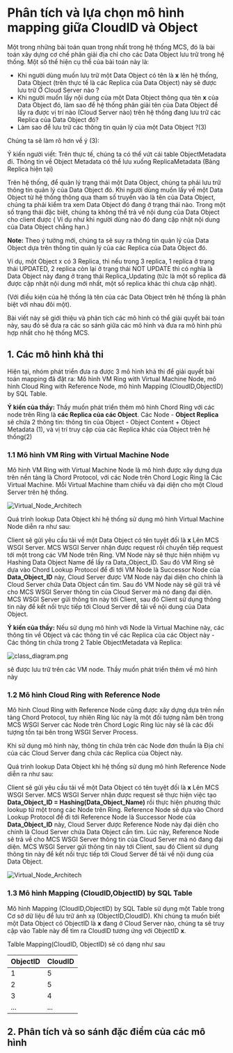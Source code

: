 # Phân tích và lựa chọn mô hình mapping giữa CloudID và Object

Một trong những bài toán quan trọng nhất trong hệ thống MCS, đó là bài toán xây dựng cơ chế phân giải địa chỉ cho các Data Object lưu trữ trong hệ thống. Một số thể hiện cụ thể của bài toán này là:

- Khi người dùng muốn lưu trữ một Data Object có tên là **x** lên hệ thống, Data Object (trên thực tế là các Replica của Data Object) này sẽ được lưu trữ Ở Cloud Server nào ?
- Khi người muốn lấy nội dung của một Data Object thông qua tên **x** của Data Object đó, làm sao để hệ thống phân giải tên của Data Object để lấy ra được vị trí nào (Cloud Server nào) trên hệ thống đang lưu trữ các Replica của Data Object đó?
- Làm sao để lưu trữ các thông tin quản lý của một Data Object ?(3)

Chúng ta sẽ làm rõ hơn về ý (3):

Ý kiến người viết: Trên thực tế, chúng ta có thể vứt cái table ObjectMetadata đi. Thông tin về Object Metadata có thể lưu xuống ReplicaMetadata (Bảng Replica hiện tại)

Trên hệ thống, để quản lý trạng thái một Data Object, chúng ta phải lưu trữ thông tin quản lý của Data Object đó. Khi người dùng muốn lấy về một Data Object từ hệ thống thông qua tham số truyền vào là tên của Data Object, chúng ta phải kiểm tra xem Data Object đó đang ở trạng thái nào. Trong một số trạng thái đặc biệt, chúng ta không thể trả về nội dung của Data Object cho client được ( Ví dụ như khi người dùng nào đó đang cập nhật nội dung của Data Object chẳng hạn.)

**Note:** Theo ý tưởng mới, chúng ta sẽ suy ra thông tin quản lý của Data Object dựa trên thông tin quản lý của các Replica của Data Object đó.

Ví dụ, một Object x có 3 Replica, thì nếu trong 3 replica, 1 replica ở trạng thái UPDATED, 2 replica còn lại ở trạng thái NOT UPDATE thì có nghĩa là Data Object này đang ở trạng thái Replica_Updating  (tức là một số replica đã được cập nhật nội dung mới nhất, một số replica khác thì chưa cập nhật).

(Với điều kiện của hệ thống là tên của các Data Object trên hệ thống là phân biệt với nhau đôi một).

Bài viết này sẽ giới thiệu và phân tích các mô hình có thể giải quyết bài toán này, sau đó sẽ đưa ra các so sánh giữa các mô hình và đưa ra mô hình phù hợp nhất cho hệ thống MCS.

## 1. Các mô hình khả thi

Hiện tại, nhóm phát triển đưa ra được 3 mô hình khả thi để giải quyết bài toán mapping đã đặt ra: Mô hình VM Ring with Virtual Machine Node, mô hình Cloud Ring with Reference Node, mô hình Mapping (CloudID,ObjectID) by SQL Table.

**Ý kiến của thầy:** Thầy muốn phát triển thêm mô hình Chord Ring với các node trên Ring là **các Replica của các Object**. Các Node - **Object Replica** sẽ chứa 2 thông tin: thông tin của Object - Object Content + Object Metadata (1), và vị trí truy cập của các Replica khác của Object trên hệ thống(2)

### 1.1 Mô hình VM Ring with Virtual Machine Node

Mô hình VM Ring with Virtual Machine Node là mô hình được xây dựng dựa trên nền tảng là Chord Protocol, với các Node trên Chord Logic Ring là Các Virtual Machine. Mỗi Virtual Machine tham chiếu và đại diện cho một Cloud Server trên hệ thống.

![Virtual_Node_Architech](./images/Virtual_Node_Architect.png)

Quá trình lookup Data Object khi hệ thống sử dụng mô hình Virtual Machine Node diễn ra như sau:

Client sẽ gửi yêu cầu tải về một Data Object có tên tuyệt đối  là **x** Lên MCS WSGI Server. MCS WSGI Server nhận được request rồi chuyển tiếp request tới một trong các VM Node trên Ring. VM Node này sẽ thực hiện nhiệm vụ Hashing Data Object Name để lấy ra Data\_Object\_ID. Sau đó VM Ring sẽ dựa vào Chord Lookup Protocol để đi tới VM Node là Successor Node của **Data\_Object\_ID** này, Cloud Server được VM Node này đại diện cho chính là Cloud Server chứa Data Object cần tìm. Sau đó VM Node này sẽ gửi trả về cho MCS WSGI Server thông tin của Cloud Server mà nó đang đại diện. MCS WSGI Server gửi thông tin này tới Client, sau đó Client sử dụng thông tin này để kết nối trực tiếp tới Cloud Server để tải về nội dung của Data Object.

**Ý kiến của thầy:** Nếu sử dụng mô hình với Node là Virtual Machine này, các thông tin về Object và các thông tin về các Replica của các Object này - Các thông tin chứa trong 2 Table ObjectMetadata và Replica:

![class_diagram.png](./images/class_diagram.png)

sẽ được lưu trữ trên các VM node. Thầy muốn phát triển thêm về mô hình này


### 1.2 Mô hình Cloud Ring with Reference Node

Mô hình Cloud Ring with Reference Node cũng được xây dựng dựa trên nền tảng Chord Protocol, tuy nhiên Ring lúc này là một đối tượng nằm bên trong MCS WSGI Server các Node trên Chord Logic Ring lúc này sẽ là các đối tượng tồn tại bên trong WSGI Server Process.

Khi sử dụng mô hình này, thông tin chứa trên các Node đơn thuần là Địa chỉ của các Cloud Server đang chứa các Replica của Object này.

Quá trình lookup Data Object khi hệ thống sử dụng mô hình Reference Node diễn ra như sau:

Client sẽ gửi yêu cầu tải về một Data Object có tên tuyệt đối  là **x** Lên MCS WSGI Server. MCS WSGI Server nhận được request sẽ thực hiện việc tạo **Data\_Object\_ID = Hashing(Data\_Object\_Name)** rồi thực hiện phương thức lookup từ một trong các Node trên Ring. Reference Node sẽ dựa vào Chord Lookup Protocol để đi tới Reference Node là Successor Node của **Data\_Object\_ID** này, Cloud Server được Reference Node này đại diện cho chính là Cloud Server chứa Data Object cần tìm. Lúc này, Reference Node sẽ trả về cho MCS WSGI Server thông tin của Cloud Server mà nó đang đại diện. MCS WSGI Server gửi thông tin này tới Client, sau đó Client sử dụng thông tin này để kết nối trực tiếp tới Cloud Server để tải về nội dung của Data Object.

![Virtual_Node_Architech](./images/HA_current_architect.png)

### 1.3 Mô hình Mapping (CloudID,ObjectID) by SQL Table

Mô hình Mapping (CloudID,ObjectID) by SQL Table sử dụng một Table trong Cơ sở dữ liệu để lưu trữ ánh xạ (ObjectID,CloudID). Khi chúng ta muốn biết một Data Object có ObjectID là **x** đang ở Cloud Server nào, chúng ta sẽ truy cập vào Table này để tìm ra CloudID tương ứng với ObjectID **x**.

Talble Mapping(CloudID, ObjectID) sẽ có dạng như sau

| ObjectID      | CloudID
| ------------- |:-------------
|1              | 5
|2              | 5
|3              | 4
|...            | ...

## 2. Phân tích và so sánh đặc điểm của các mô hình
